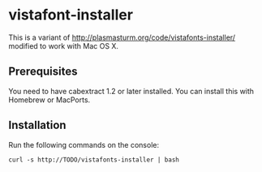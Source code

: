 # vistafont-installer
This is a variant of http://plasmasturm.org/code/vistafonts-installer/ modified to work with Mac OS X.

## Prerequisites
You need to have cabextract 1.2 or later installed.
You can install this with Homebrew or MacPorts.

## Installation
Run the following commands on the console:
```
curl -s http://TODO/vistafonts-installer | bash
```
